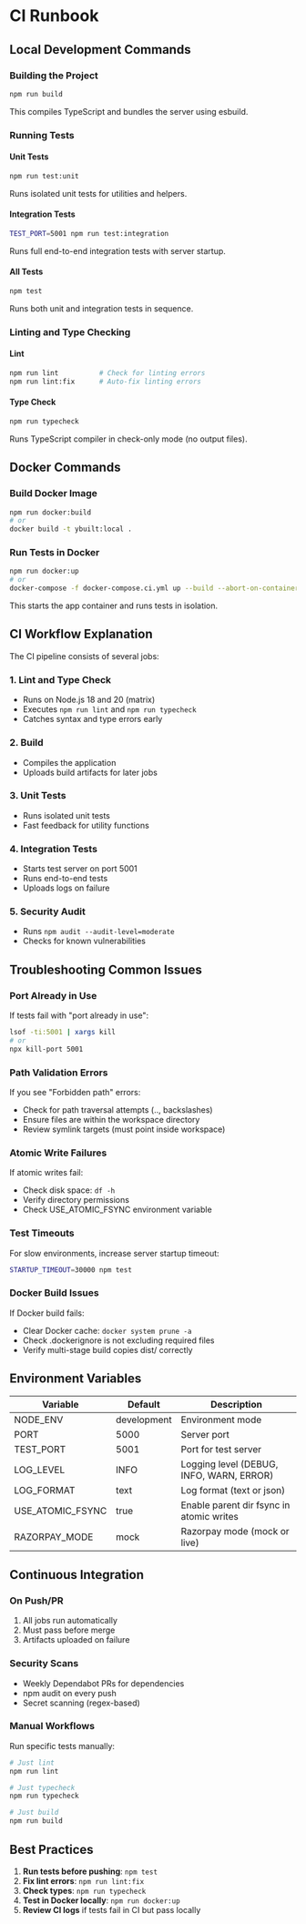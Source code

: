 # CI Runbook

## Local Development Commands

### Building the Project
```bash
npm run build
```
This compiles TypeScript and bundles the server using esbuild.

### Running Tests

#### Unit Tests
```bash
npm run test:unit
```
Runs isolated unit tests for utilities and helpers.

#### Integration Tests
```bash
TEST_PORT=5001 npm run test:integration
```
Runs full end-to-end integration tests with server startup.

#### All Tests
```bash
npm test
```
Runs both unit and integration tests in sequence.

### Linting and Type Checking

#### Lint
```bash
npm run lint          # Check for linting errors
npm run lint:fix      # Auto-fix linting errors
```

#### Type Check
```bash
npm run typecheck
```
Runs TypeScript compiler in check-only mode (no output files).

## Docker Commands

### Build Docker Image
```bash
npm run docker:build
# or
docker build -t ybuilt:local .
```

### Run Tests in Docker
```bash
npm run docker:up
# or
docker-compose -f docker-compose.ci.yml up --build --abort-on-container-exit
```

This starts the app container and runs tests in isolation.

## CI Workflow Explanation

The CI pipeline consists of several jobs:

### 1. Lint and Type Check
- Runs on Node.js 18 and 20 (matrix)
- Executes `npm run lint` and `npm run typecheck`
- Catches syntax and type errors early

### 2. Build
- Compiles the application
- Uploads build artifacts for later jobs

### 3. Unit Tests
- Runs isolated unit tests
- Fast feedback for utility functions

### 4. Integration Tests
- Starts test server on port 5001
- Runs end-to-end tests
- Uploads logs on failure

### 5. Security Audit
- Runs `npm audit --audit-level=moderate`
- Checks for known vulnerabilities

## Troubleshooting Common Issues

### Port Already in Use
If tests fail with "port already in use":
```bash
lsof -ti:5001 | xargs kill
# or
npx kill-port 5001
```

### Path Validation Errors
If you see "Forbidden path" errors:
- Check for path traversal attempts (.., backslashes)
- Ensure files are within the workspace directory
- Review symlink targets (must point inside workspace)

### Atomic Write Failures
If atomic writes fail:
- Check disk space: `df -h`
- Verify directory permissions
- Check USE_ATOMIC_FSYNC environment variable

### Test Timeouts
For slow environments, increase server startup timeout:
```bash
STARTUP_TIMEOUT=30000 npm test
```

### Docker Build Issues
If Docker build fails:
- Clear Docker cache: `docker system prune -a`
- Check .dockerignore is not excluding required files
- Verify multi-stage build copies dist/ correctly

## Environment Variables

| Variable | Default | Description |
|----------|---------|-------------|
| NODE_ENV | development | Environment mode |
| PORT | 5000 | Server port |
| TEST_PORT | 5001 | Port for test server |
| LOG_LEVEL | INFO | Logging level (DEBUG, INFO, WARN, ERROR) |
| LOG_FORMAT | text | Log format (text or json) |
| USE_ATOMIC_FSYNC | true | Enable parent dir fsync in atomic writes |
| RAZORPAY_MODE | mock | Razorpay mode (mock or live) |

## Continuous Integration

### On Push/PR
1. All jobs run automatically
2. Must pass before merge
3. Artifacts uploaded on failure

### Security Scans
- Weekly Dependabot PRs for dependencies
- npm audit on every push
- Secret scanning (regex-based)

### Manual Workflows
Run specific tests manually:
```bash
# Just lint
npm run lint

# Just typecheck  
npm run typecheck

# Just build
npm run build
```

## Best Practices

1. **Run tests before pushing**: `npm test`
2. **Fix lint errors**: `npm run lint:fix`
3. **Check types**: `npm run typecheck`
4. **Test in Docker locally**: `npm run docker:up`
5. **Review CI logs** if tests fail in CI but pass locally
